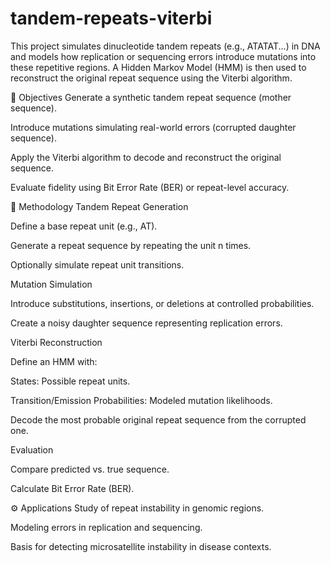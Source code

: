 # tandem-repeats-viterbi
This project simulates dinucleotide tandem repeats (e.g., ATATAT...) in DNA and models how replication or sequencing errors introduce mutations into these repetitive regions. A Hidden Markov Model (HMM) is then used to reconstruct the original repeat sequence using the Viterbi algorithm.


🧪 Objectives
Generate a synthetic tandem repeat sequence (mother sequence).

Introduce mutations simulating real-world errors (corrupted daughter sequence).

Apply the Viterbi algorithm to decode and reconstruct the original sequence.

Evaluate fidelity using Bit Error Rate (BER) or repeat-level accuracy.

🧬 Methodology
Tandem Repeat Generation

Define a base repeat unit (e.g., AT).

Generate a repeat sequence by repeating the unit n times.

Optionally simulate repeat unit transitions.

Mutation Simulation

Introduce substitutions, insertions, or deletions at controlled probabilities.

Create a noisy daughter sequence representing replication errors.

Viterbi Reconstruction

Define an HMM with:

States: Possible repeat units.

Transition/Emission Probabilities: Modeled mutation likelihoods.

Decode the most probable original repeat sequence from the corrupted one.

Evaluation

Compare predicted vs. true sequence.

Calculate Bit Error Rate (BER).

⚙️ Applications
Study of repeat instability in genomic regions.

Modeling errors in replication and sequencing.

Basis for detecting microsatellite instability in disease contexts.
